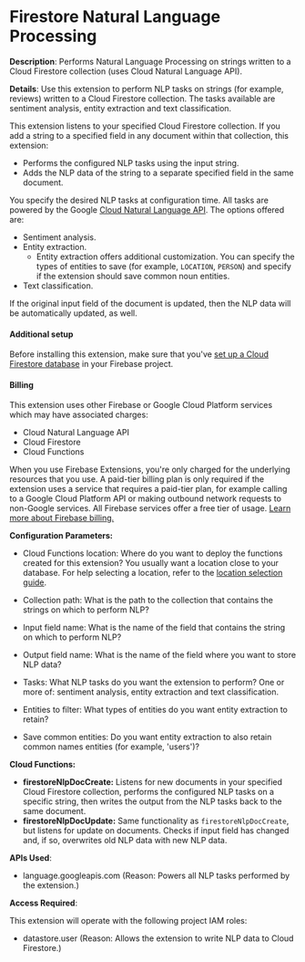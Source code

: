# Firestore Natural Language Processing

**Description**: Performs Natural Language Processing on strings written to a Cloud Firestore collection (uses Cloud Natural Language API).



**Details**: Use this extension to perform NLP tasks on strings (for example, reviews) written to a Cloud Firestore collection. The tasks available are sentiment analysis, entity extraction and text classification.

This extension listens to your specified Cloud Firestore collection. If you add a string to a specified field in any document within that collection, this extension:

- Performs the configured NLP tasks using the input string.
- Adds the NLP data of the string to a separate specified field in the same document.

You specify the desired NLP tasks at configuration time. All tasks are powered by the Google [Cloud Natural Language API](https://cloud.google.com/natural-language/docs/). The options offered are:
- Sentiment analysis.
- Entity extraction.
  - Entity extraction offers additional customization. You can specify the types of entities to save (for example, `LOCATION`, `PERSON`) and specify if the extension should save common noun entities.
- Text classification.

If the original input field of the document is updated, then the NLP data will be automatically updated, as well.

#### Additional setup

Before installing this extension, make sure that you've [set up a Cloud Firestore database](https://firebase.google.com/docs/firestore/quickstart) in your Firebase project.

#### Billing

This extension uses other Firebase or Google Cloud Platform services which may have associated charges:

- Cloud Natural Language API
- Cloud Firestore
- Cloud Functions

When you use Firebase Extensions, you're only charged for the underlying resources that you use. A paid-tier billing plan is only required if the extension uses a service that requires a paid-tier plan, for example calling to a Google Cloud Platform API or making outbound network requests to non-Google services. All Firebase services offer a free tier of usage. [Learn more about Firebase billing.](https://firebase.google.com/pricing)




**Configuration Parameters:**

* Cloud Functions location: Where do you want to deploy the functions created for this extension? You usually want a location close to your database. For help selecting a location, refer to the [location selection guide](https://firebase.google.com/docs/functions/locations).


* Collection path: What is the path to the collection that contains the strings on which to perform NLP?


* Input field name: What is the name of the field that contains the string on which to perform NLP?


* Output field name: What is the name of the field where you want to store NLP data?


* Tasks: What NLP tasks do you want the extension to perform? One or more of: sentiment analysis, entity extraction and text classification.


* Entities to filter: What types of entities do you want entity extraction to retain? 


* Save common entities: Do you want entity extraction to also retain common names entities (for example, 'users')?




**Cloud Functions:**

* **firestoreNlpDocCreate:** Listens for new documents in your specified Cloud Firestore collection, performs the configured NLP tasks on a specific string, then writes the output from the NLP tasks back to the same document.
* **firestoreNlpDocUpdate:** Same functionality as `firestoreNlpDocCreate`, but listens for update on documents. Checks if input field has changed and, if so, overwrites old NLP data with new NLP data.


**APIs Used**:

* language.googleapis.com (Reason: Powers all NLP tasks performed by the extension.)



**Access Required**:



This extension will operate with the following project IAM roles:

* datastore.user (Reason: Allows the extension to write NLP data to Cloud Firestore.)
